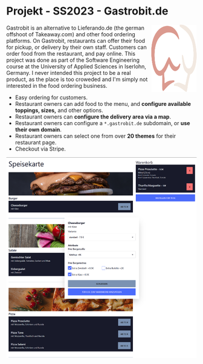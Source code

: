 # Projekt - SS2023 - Gastrobit.de

<img src="./next/doku/Gastrobit.svg" align="right"
     alt="Gastrobit Logo" width="120" height="178">

Gastrobit is an alternative to Lieferando.de (the german offshoot of Takeaway.com) and other food ordering platforms. On Gastrobit, restaurants can offer their food for pickup, or delivery by their own staff. Customers can order food from the restaurant, and pay online. This project was done as part of the Software Engineering course at the University of Applied Sciences in Iserlohn, Germany. I never intended this project to be a real product, as the place is too croweded and I'm simply not interested in the food ordering business.


* Easy ordering for customers.
* Restaurant owners can add food to the menu, and **configure
  available toppings, sizes,** and other options.
* Restaurant owners can **configure the delivery area via a map**.
* Restaurant owners can configure a ``*.gastrobit.de`` subdomain, or 
  **use their own domain**.
* Restaurant owners can select one from over **20 themes** for their
  restaurant page.
* Checkout via Stripe.

<p align="center">
  <img src="./next/doku/example-menu.PNG" alt="" width="800">
</p>

